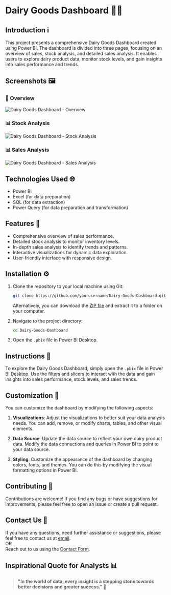
# Dairy Goods Dashboard 🥛🧀

## Introduction ℹ️

This project presents a comprehensive Dairy Goods Dashboard created using Power BI. The dashboard is divided into three pages, focusing on an overview of sales, stock analysis, and detailed sales analysis. It enables users to explore dairy product data, monitor stock levels, and gain insights into sales performance and trends.

## Screenshots 🖼️

### 🏡 Overview
![Dairy Goods Dashboard - Overview](https://github.com/user-attachments/assets/d5a62f13-5973-41d5-bc61-c3f5ddfdfbca)

### 📊 Stock Analysis
![Dairy Goods Dashboard - Stock Analysis](https://github.com/user-attachments/assets/fec112a3-8e53-4f94-bd39-0ee17b73ce96)

### 📊 Sales Analysis
![Dairy Goods Dashboard - Sales Analysis](https://github.com/user-attachments/assets/sales_analysis.png)

## Technologies Used 🌐

- Power BI
- Excel (for data preparation)
- SQL (for data extraction)
- Power Query (for data preparation and transformation)

## Features 🌟

- Comprehensive overview of sales performance.
- Detailed stock analysis to monitor inventory levels.
- In-depth sales analysis to identify trends and patterns.
- Interactive visualizations for dynamic data exploration.
- User-friendly interface with responsive design.

## Installation ⚙️

1. Clone the repository to your local machine using Git:

   ```bash
   git clone https://github.com/yourusername/Dairy-Goods-Dashboard.git
   ```
   Alternatively, you can download the [ZIP file](https://github.com/yourusername/Dairy-Goods-Dashboard/archive/refs/heads/main.zip) and extract it to a folder on your computer.

2. Navigate to the project directory:
   ```bash
   cd Dairy-Goods-Dashboard
   ```

3. Open the `.pbix` file in Power BI Desktop.

## Instructions 🌟

To explore the Dairy Goods Dashboard, simply open the `.pbix` file in Power BI Desktop. Use the filters and slicers to interact with the data and gain insights into sales performance, stock levels, and sales trends.

## Customization 🔧

You can customize the dashboard by modifying the following aspects:

1. **Visualizations**: Adjust the visualizations to better suit your data analysis needs. You can add, remove, or modify charts, tables, and other visual elements.

2. **Data Source**: Update the data source to reflect your own dairy product data. Modify the data connections and queries in Power BI to point to your data source.

3. **Styling**: Customize the appearance of the dashboard by changing colors, fonts, and themes. You can do this by modifying the visual formatting options in Power BI.

## Contributing 🤝

Contributions are welcome! If you find any bugs or have suggestions for improvements, please feel free to open an issue or create a pull request.

## Contact Us 📧

If you have any questions, need further assistance or suggestions, please feel free to contact us at [email](mailto:yourname@example.com).  
OR  
Reach out to us using the [Contact Form](https://forms.gle/yourformlink).

## Inspirational Quote for Analysts 📊
> #### "In the world of data, every insight is a stepping stone towards better decisions and greater success." 🌟

